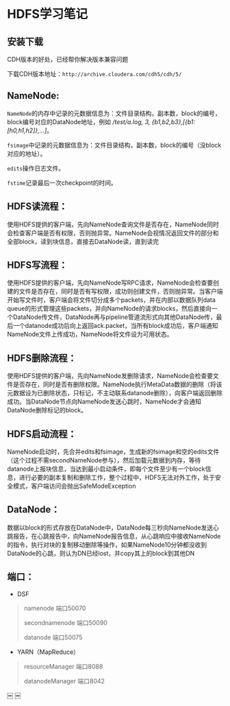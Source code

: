 # HDFS学习笔记

## 安装下载

CDH版本的好处，已经帮你解决版本兼容问题
 
下载CDH版本地址：`http://archive.cloudera.com/cdh5/cdh/5/`


## NameNode:

 `NameNode`的内存中记录的元数据信息为：文件目录结构，副本数，block的编号，block编号对应的DataNode地址，例如 */test/a.log, 3, {b1,b2,b3},[{b1:[h0,h1,h2]},…]*。

`fsimage`中记录的元数据信息为：文件目录结构，副本数，block的编号（没block对应的地址）。

`edits`操作日志文件。

`fstime`记录最后一次checkpoint的时间。



## HDFS读流程：

使用HDFS提供的客户端，先向NameNode查询文件是否存在，NameNode同时会检查客户端是否有权限，否则抛异常。NameNode会视情况返回文件的部分和全部block，读到块信息，直接去DataNode读，直到读完



## HDFS写流程：

使用HDFS提供的客户端，先向NameNode写RPC请求，NameNode会检查要创建的文件是否存在，同时是否有写权限，成功则创建文件，否则抛异常。当客户端开始写文件时，客户端会将文件切分成多个packets，并在内部以数据队列data queue的形式管理这些packets，并向NameNode的请求blocks，然后直接向一个DataNode传文件，DataNode再与pipeline管道流形式向其他DataNode传，最后一个datanode成功后向上返回ack.packet，当所有block成功后，客户端通知NameNode文件上传成功，NameNode将文件设为可用状态。



## HDFS删除流程：

使用HDFS提供的客户端，先向NameNode发删除请求，NameNode会检查要文件是否存在，同时是否有删除权限。NameNode执行MetaData数据的删除（将该元数据设为已删除状态，只标记，不主动联系datanode删除），向客户端返回删除成功。当DataNode节点向NameNode发送心跳时，NameNode才会通知DataNode删除标记的block。



## HDFS启动流程：

NameNode启动时，先合并edits和fsimage，生成新的fsimage和空的edits文件（这个过程不需secondNameNode参与），然后加载元数据到内存，等待datanode上报块信息，当达到最小启动条件，即每个文件至少有一个block信息，进行必要的副本复制和删除工作，整个过程中，HDFS无法对外工作，处于安全模式，客户端访问会抛出SafeModeException



## DataNode：

数据以block的形式存放在DataNode中，DataNode每三秒向NameNode发送心跳报告，在心跳报告中，向NameNode报告信息，从心跳响应中接收NameNode的指令，执行对块的复制移动删除等操作，如果NameNode10分钟都没收到DataNode的心跳，则认为DN已经lost，并copy其上的block到其他DN



## 端口：

- DSF

> namenode  端口50070
>
> secondnamenode 端口50090
>
> datanode 端口50075

- YARN（MapReduce）

> resourceManager  端口8088
>
> datanodeManager 端口8042



￼
￼
